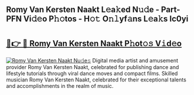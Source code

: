 ## Romy Van Kersten Naakt L𝚎a𝚔ed N𝚞𝚍e - Part-PFN Vi𝚍𝚎o P𝚑𝚘tos - H𝚘𝚝 O𝚗𝚕yf𝚊ns L𝚎a𝚔s Ic0yi

# <h2><a href="http://kfc0y7.oniu.top/?m=Romy+Van+Kersten+Naakt">🔗👉 🔴 Romy Van Kersten Naakt P𝚑ot𝚘𝚜 V𝚒d𝚎o</a></h2>

[![Romy Van Kersten Naakt Nu𝚍e𝚜](https://i.imgur.com/0qMVB7G.gif)](http://kfc0y7.oniu.top/?m=Romy+Van+Kersten+Naakt)
Digital media artist and amusement provider Romy Van Kersten Naakt, celebrated for publishing dance and lifestyle tutorials through viral dance moves and compact films. Skilled musician Romy Van Kersten Naakt, celebrated for their exceptional talents and accomplishments in the realm of music.  
